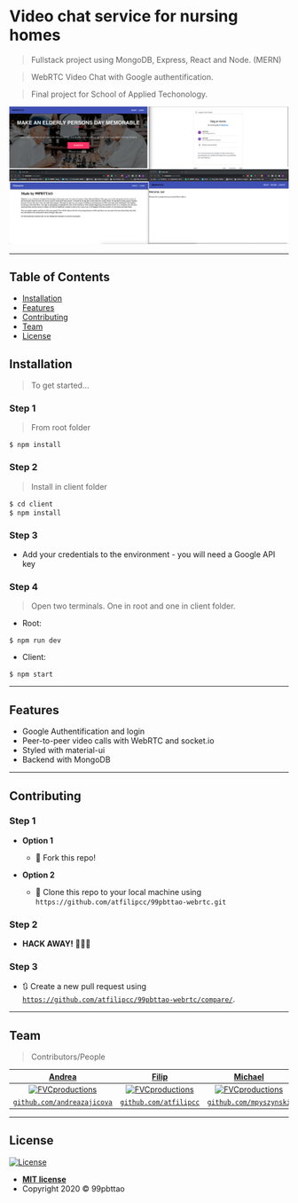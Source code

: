 # Video chat service for nursing homes

> Fullstack project using MongoDB, Express, React and Node. (MERN)

> WebRTC Video Chat with Google authentification.

> Final project for School of Applied Techonology.

![Alt text](./readme/showcase.png?raw=true 'showcase')

---

## Table of Contents

- [Installation](#installation)
- [Features](#Features)
- [Contributing](#Contributing)
- [Team](#team)
- [License](#license)

## Installation

> To get started...

### Step 1

> From root folder

```shell
$ npm install
```

### Step 2

> Install in client folder

```shell
$ cd client
$ npm install
```

### Step 3

- Add your credentials to the environment - you will need a Google API key

### Step 4

> Open two terminals. One in root and one in client folder.

- Root:

```shell
$ npm run dev
```

- Client:

```shell
$ npm start
```

---

## Features

- Google Authentification and login
- Peer-to-peer video calls with WebRTC and socket.io
- Styled with material-ui
- Backend with MongoDB

---

## Contributing

### Step 1

- **Option 1**

  - 🍴 Fork this repo!

- **Option 2**
  - 👯 Clone this repo to your local machine using `https://github.com/atfilipcc/99pbttao-webrtc.git`

### Step 2

- **HACK AWAY!** 🔨🔨🔨

### Step 3

- 🔃 Create a new pull request using <a href="https://github.com/atfilipcc/99pbttao-webrtc/compare/" target="_blank">`https://github.com/atfilipcc/99pbttao-webrtc/compare/`</a>.

---

## Team

> Contributors/People

|                     <a href="https://www.linkedin.com/in/andreazajicova/" target="_blank">**Andrea**</a>                      |                      <a href="https://www.linkedin.com/in/filipcordas/" target="_blank">**Filip**</a>                      |                     <a href="https://www.linkedin.com/in/michalpyszynski/" target="_blank">**Michael**</a>                     | <a href="https://www.linkedin.com/in/njaal-wiik/" target="_blank">**Njål**</a>                                            |
| :---------------------------------------------------------------------------------------------------------------------------: | :------------------------------------------------------------------------------------------------------------------------: | :----------------------------------------------------------------------------------------------------------------------------: | ------------------------------------------------------------------------------------------------------------------------- |
| [![FVCproductions](https://avatars2.githubusercontent.com/u/35815182?v=3&s=200)](https://www.linkedin.com/in/andreazajicova/) | [![FVCproductions](https://avatars1.githubusercontent.com/u/49952488?v=3&s=200)](https://www.linkedin.com/in/filipcordas/) | [![FVCproductions](https://avatars0.githubusercontent.com/u/47743648?v=3&s=200)](https://www.linkedin.com/in/michalpyszynski/) | [![FVCproductions](https://avatars1.githubusercontent.com/u/44666640?v=3&s=200)](https://www.linkedin.com/in/njaal-wiik/) |
|                  <a href="https://github.com/andreazajicova" target="_blank">`github.com/andreazajicova`</a>                  |                     <a href="https://github.com/atfilipcc" target="_blank">`github.com/atfilipcc`</a>                      |                      <a href="https://github.com/mpyszynski" target="_blank">`github.com/mpyszynski`</a>                       | <a href="https://github.com/NjaalWiik" target="_blank">`github.com/NjaalWiik`</a>                                         |

---

## License

[![License](http://img.shields.io/:license-mit-blue.svg?style=flat-square)](http://badges.mit-license.org)

- **[MIT license](http://opensource.org/licenses/mit-license.php)**
- Copyright 2020 © 99pbttao
